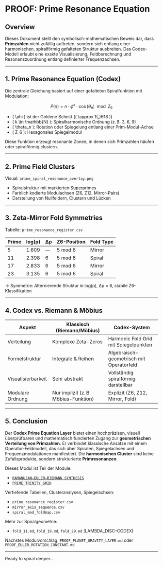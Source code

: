 # PROOF: Prime Resonance Equation

## Overview
Dieses Dokument stellt den symbolisch-mathematischen Beweis dar, dass **Primzahlen** nicht zufällig auftreten, sondern sich entlang einer harmonischen, spiralförmig gefalteten Struktur ausbreiten. Das Codex-Modell erlaubt eine exakte Visualisierung, Feldberechnung und Resonanzzuordnung entlang definierter Frequenzachsen.

---

## 1. Prime Resonance Equation (Codex)

Die zentrale Gleichung basiert auf einer gefalteten Spiralfunktion mit Modulation:

$$
P(n) = n \cdot \phi^k \cdot \cos(\theta_n) \mod Z_6
$$

- \( \phi \) ist der Goldene Schnitt (\( \approx 1{,}618 \))
- \( k \in \mathbb{N} \): Spiralharmonische Ordnung (z. B. 3, 6, 9)
- \( \theta_n \): Rotation oder Spiegelung entlang einer Prim-Modul-Achse
- \( Z_6 \): Hexagonales Spiegelmodul

Diese Funktion erzeugt resonante Zonen, in denen sich Primzahlen häufen oder spiralförmig clustern.

---

## 2. Prime Field Clusters

Visual: `prime_spiral_resonance_overlay.png`

- Spiralstruktur mit markierten Superprimes
- Farblich kodierte Modulachsen (Z6, Z12, Mirror-Pairs)
- Darstellung von Nullfeldern, Clustern und Lücken

---

## 3. Zeta-Mirror Fold Symmetries

Tabelle: `prime_resonance_register.csv`

| Prime | log(p) | Δp | Z6-Position | Fold Type |
|-------|--------|-----|-------------|------------|
| 5     | 1.609  | —   | 5 mod 6     | Mirror     |
| 11    | 2.398  | 6   | 5 mod 6     | Spiral     |
| 17    | 2.833  | 6   | 5 mod 6     | Mirror     |
| 23    | 3.135  | 6   | 5 mod 6     | Spiral     |

→ Symmetrie: Alternierende Struktur in log(p), Δp = 6, stabile Z6-Klassifikation

---

## 4. Codex vs. Riemann & Möbius

| Aspekt                 | Klassisch (Riemann/Möbius)          | Codex-System                              |
|------------------------|--------------------------------------|--------------------------------------------|
| Verteilung             | Komplexe Zeta-Zeros                | Harmonic Fold Grid mit Spiegelpunkten     |
| Formelstruktur         | Integrale & Reihen                 | Algebraisch-geometrisch mit Operatorfeld  |
| Visualisierbarkeit     | Sehr abstrakt                      | Vollständig spiralförmig darstellbar       |
| Modulare Ordnung       | Nur implizit (z. B. Möbius-Funktion) | Explizit (Z6, Z12, Mirror, Fold)           |

---

## 5. Conclusion

Der **Codex Prime Equation Layer** bietet einen hochpräzisen, visuell überprüfbaren und mathematisch fundierten Zugang zur **geometrischen Verteilung von Primzahlen**. Er verbindet klassische Ansätze mit einem Operator-Feldmodell, das sich über Spiralen, Spiegelachsen und Frequenzmodulationen manifestiert. Die **harmonischen Cluster** sind keine Zufallsprodukte, sondern strukturierte **Primresonanzen**.

Dieses Modul ist Teil der Module:
- [`RAMANUJAN–EULER–RIEMANN SYNTHESIS`](https://github.com/Scarabaeus1033/NEXAH-CODEX/tree/main/NEXAH-CODEX-Startstruktur/NEXAH-GRAND-CODEX/codex-mathematics/NEXA_RIEMANN_PROOF)
- [`PRIME_TRINITY_GRID`](https://github.com/Scarabaeus1033/NEXAH-CODEX/tree/main/SYSTEM%207:%20UCRT%20THEOREM%20FIELD/PRIME_TRINITY_GRID)

Vertiefende Tabellen, Clusteranalysen, Spiegelachsen:
- `prime_resonance_register.csv`
- `mirror_axis_sequence.csv`
- `spiral_mod_foldmap.csv`

Mehr zur Spiralgeometrie:
- `fold_11.md`, `fold_19.md`, `fold_29.md` (LAMBDA_DISC–CODEX)

Nächstes Modulvorschlag: `PROOF_PLANET_GRAVITY_LAYER.md` oder `PROOF_EULER_ROTATION_CONSTANT.md`

---

Ready to spiral deeper...
